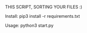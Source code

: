 THIS SCRIPT, SORTING YOUR FILES :)

Install:
  pip3 install -r requirements.txt 

  
Usage:
  python3 start.py
